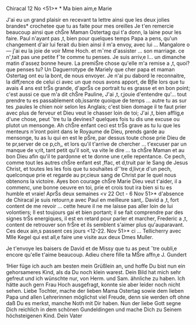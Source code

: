  Chiracal 12 No <51>*
 <Mama Rep. Marie G.>*
Ma bien aim‚e Marie

J'ai eu un grand plaisir en recevant ta lettre ainsi que les deux jolies brandes* crochetee que tu as faite pour mes oreilles Je t'en remercie beaucoup ainsi que chŠre Maman Ostertag qui t'a donn‚ la laine pour les faire. Paul n'ayant pas ‚t‚ bien pour quelques temps Papa a pens‚ qu'un changement d'air lui ferait du bien ainsi il m'a envoy‚ avec lui … Mangalore o— j'ai eu la joie de voir Mme Hoch. et mˆme d'assister … son marriage. ce n'‚tait pas une petite fˆte comme tu penses. Je suis arriv‚e l… un dimanche matin d'assez bonne heure. La premiŠre chose qu'elle m'a remise a ‚t‚ quoi? que penses tu? Un Daguerrotype de Mariely que cher papa et maman Ostertag ont eu la bont‚ de nous envoyer. Je n'ai pu dabord le reconnaitre, la diff‚rence de celui ci avec un que nous avons apport‚ de Bƒle lors que tu avais 4 ans est trŠs grande, d'aprŠs ce portrait tu es grasse et en bon point; c'est aussi ce que m'a dit chŠre Pauline, J'ai ‚t‚ r‚jouie d'entendre qu'… tout prendre tu es passablement ob‚issante quoique de temps … autre tu as sur tes ‚paules le chien noir selon les Anglais; c'est bien domage il te faut prier avec plus de ferveur et Dieu veut le chasser loin de toi; J'ai ‚t‚ bien afflig‚e d'une chose, peut ˆtre tu la devines? quelques fois tu dis une excuse ou plutot un mensonge. Ah chŠre enfant ceci est trŠs grave as tu lu que les menteurs n'iront point dans le Royaume de Dieu, prends garde au mensonge, tu as lu qui en est le pŠre, par dessus toute chose prie Dieu de te pr‚server de ce p‚ch‚, et lors qu'il t'arrive de chercher … t'excuser par un manque de v‚rit‚ tant petit qu'il soit, va vite le dire … ta chŠre Maman et au bon Dieu afin qu'il te pardonne et te donne une r‚elle repentance. Ce pech‚ comme tout les autres chŠre enfant est ‚ffac‚ et d‚truit par le Sang de Jesus Christ, et toutes les les fois que tu souhaites d'ˆtre d‚livr‚e d'un pech‚ quelconque prie et regarde au pr‚cieux sang de Christ par le quel nous obtenons la victoire. Ayes bon courage chŠre Marie Dieu veut t'aider, il a commenc‚ une bonne oeuvre en toi, prie et crois tout ira bien si tu es humble et vraie! AprŠs deux semaines <v 22 Oct - 6 Nov 51>* d'absence de Chiracal je suis retourn‚e avec Paul en meilleure sant‚. David a ‚t‚ fort content de me revoir … cette heure il ne me laisse pas aller loin de lui volontiers; Il est toujours gai et bien portant; il se fait comprendre par des signes trŠs energiques, il est en retard pour parler et marcher, Frederic a ‚t‚ content de retrouver son frŠre et ils semblent s'aimer plus qu'auparavant. Ces deux ain‚s passent ces jours <12-22. Nov 51>* ci … Tellicherry avec Mlle Kegel qui est all‚e faire une visite aux deux Dmes Muller.

Je t'envoye les baisers de David et de Missy que tu as peut ˆtre oubli‚e encore qu'elle t'aime beaucoup.
 Adieu chere fille
 ta MŠre affn‚e J. Gundert


1Hier füge ich auch am besten mein Grüßlein an, und hoffe Du bist nun ein gehorsameres Kind, als da Du noch klein warest. Dein Bild hat mich sehr gefreut und ich wünschte nur, von Herm. und Sam. ähnliche zu haben. Ich hätte auch gern Frau Hoch ausgefragt, konnte sie aber leider noch nicht sehen. Liebe Tochter, mache der lieben Mama Ostertag sowie dem lieben Papa und allen Lehrerinnen möglichst viel Freude, denn sie werden oft ohne daß Du es merkst, manche Noth mit Dir haben. Nun der liebe Gott segne Dich reichlich in dem schönen Gundeldingen und mache Dich zu Seinem höchsteigenen Kind.  Dein Vater

